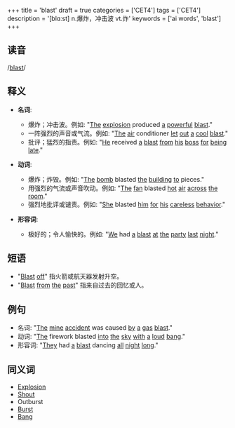 +++
title = 'blast'
draft = true
categories = ['CET4']
tags = ['CET4']
description = '[blɑːst] n.爆炸，冲击波 vt.炸'
keywords = ['ai words', 'blast']
+++

## 读音
/[blast](/post/blast/)/

## 释义
- **名词**:
  - 爆炸；冲击波。例如: "[The](/post/the/) [explosion](/post/explosion/) produced [a](/post/a/) [powerful](/post/powerful/) [blast](/post/blast/)."
  - 一阵强烈的声音或气流。例如: "[The](/post/the/) [air](/post/air/) conditioner [let](/post/let/) [out](/post/out/) [a](/post/a/) [cool](/post/cool/) [blast](/post/blast/)."
  - 批评；猛烈的指责。例如: "[He](/post/he/) received [a](/post/a/) [blast](/post/blast/) [from](/post/from/) [his](/post/his/) [boss](/post/boss/) [for](/post/for/) [being](/post/being/) [late](/post/late/)."

- **动词**:
  - 爆炸；炸毁。例如: "[The](/post/the/) [bomb](/post/bomb/) blasted [the](/post/the/) [building](/post/building/) [to](/post/to/) pieces."
  - 用强烈的气流或声音吹动。例如: "[The](/post/the/) [fan](/post/fan/) blasted [hot](/post/hot/) [air](/post/air/) [across](/post/across/) [the](/post/the/) [room](/post/room/)."
  - 强烈地批评或谴责。例如: "[She](/post/she/) blasted [him](/post/him/) [for](/post/for/) [his](/post/his/) [careless](/post/careless/) [behavior](/post/behavior/)."

- **形容词**:
  - 极好的；令人愉快的。例如: "[We](/post/we/) had [a](/post/a/) [blast](/post/blast/) [at](/post/at/) [the](/post/the/) [party](/post/party/) [last](/post/last/) [night](/post/night/)."

## 短语
- "[Blast](/post/blast/) [off](/post/off/)" 指火箭或航天器发射升空。
- "[Blast](/post/blast/) [from](/post/from/) [the](/post/the/) [past](/post/past/)" 指来自过去的回忆或人。

## 例句
- 名词: "[The](/post/the/) [mine](/post/mine/) [accident](/post/accident/) was caused [by](/post/by/) [a](/post/a/) [gas](/post/gas/) [blast](/post/blast/)."
- 动词: "[The](/post/the/) firework blasted [into](/post/into/) [the](/post/the/) [sky](/post/sky/) [with](/post/with/) [a](/post/a/) [loud](/post/loud/) [bang](/post/bang/)."
- 形容词: "[They](/post/they/) had [a](/post/a/) [blast](/post/blast/) dancing [all](/post/all/) [night](/post/night/) [long](/post/long/)."

## 同义词
- [Explosion](/post/explosion/)
- [Shout](/post/shout/)
- Outburst
- [Burst](/post/burst/)
- [Bang](/post/bang/)
